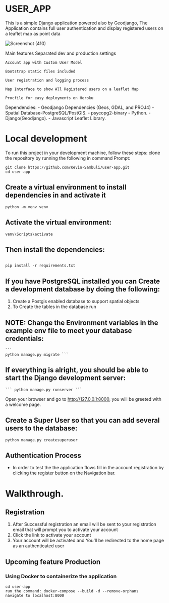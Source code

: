 # USER_APP
This is a simple Django application powered also by Geodjango, The Application contains full user authentication
and display registered users on a leaflet map as point data

![Screenshot (410)](https://user-images.githubusercontent.com/43718849/198025585-7b90673c-f946-4eb5-862c-92eb3417b25e.png)


Main features
    Separated dev and production settings

    Account app with Custom User Model

    Bootstrap static files included

    User registration and logging process

    Map Interface to show All Registered users on a leaflet Map

    Procfile for easy deployments on Heroku

    


Dependencies:
    - Geodjango Dependencies (Geos, GDAL, and PROJ4)
    - Spatial Database-PostgreSQL/PostGIS.
    - psycopg2-binary
    - Python.
    - Django(Geodjango).
    - Javascript Leaflet Library.

# Local development
To run this project in your development machine, follow these steps:
clone the repository by running the following in command Prompt:

```
git clone https://github.com/Kevin-Sambuli/user-app.git
cd user-app
```

## Create a virtual environment to install dependencies in and activate it
```
python -m venv venv
```

## Activate the virtual environment:
```
venv\Scripts\activate
```

## Then install the dependencies:
```

pip install -r requirements.txt
```

## If you have PostgreSQL installed you can Create a development database by doing the following:

1. Create a Postgis enabled database to support spatial objects
2. To Create the tables in the database run

## NOTE: Change the Environment variables in the example env file to meet your database credentials:
    ```
    python manage.py migrate ```

## If everything is alright, you should be able to start the Django development server:
    ``` python manage.py runserver ```

Open your browser and go to http://127.0.0.1:8000, you will be greeted with a welcome page.

## Create a Super User so that you can add several users to the database:
``` python manage.py createsuperuser ```


## Authentication Process
- In order to test the the application flows fill in the account registration  by clicking the register button on the Navigation bar.

# Walkthrough.
## Registration
1. After Successful registration an email will be sent to your registration email that will prompt you to activate your account
2. Click the link to activate your account
3. Your account will be activated and You'll be redirected to the home page as an authenticated user



## Upcoming feature Production
### Using Docker to containerize the application
```
cd user-app
run the command: docker-compose --build -d --remove-orphans
navigate to localhost:8000
```


